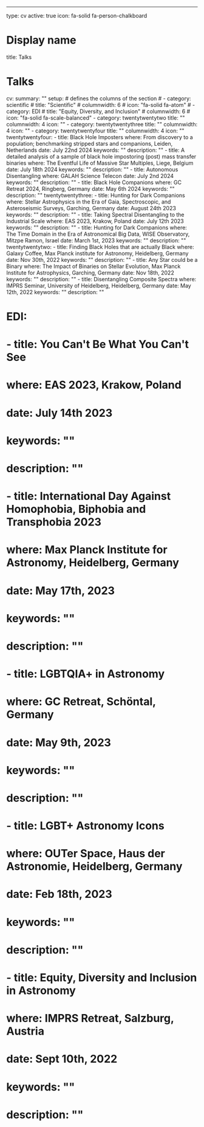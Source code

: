 ---
type: cv
active: true
icon: fa-solid fa-person-chalkboard

# Display name
title: Talks

# Talks
cv:
  summary: ""
  setup:
    # defines the columns of the section
    # - category: scientific
    #   title: "Scientific"
    #   columnwidth: 6
    #   icon: "fa-solid fa-atom"
    # - category: EDI
    #   title: "Equity, Diversity, and Inclusion"
    #   columnwidth: 6
    #   icon: "fa-solid fa-scale-balanced"
    - category: twentytwentytwo
      title: ""
      columnwidth: 4
      icon: ""
    - category: twentytwentythree
      title: ""
      columnwidth: 4
      icon: ""
    - category: twentytwentyfour
      title: ""
      columnwidth: 4
      icon: ""
  twentytwentyfour:
    - title: Black Hole Imposters
      where: From discovery to a population; benchmarking stripped stars and companions, Leiden, Netherlands
      date: July 22nd 2024
      keywords: ""
      description: ""
    - title: A detailed analysis of a sample of black hole impostoring (post) mass transfer binaries
      where: The Eventful Life of Massive Star Multiples, Liege, Belgium
      date: July 18th 2024
      keywords: ""
      description: ""
    - title: Autonomous Disentangling
      where: GALAH Science Telecon
      date: July 2nd 2024
      keywords: ""
      description: ""
    - title: Black Hole Companions
      where: GC Retreat 2024, Ringberg, Germany
      date: May 6th 2024
      keywords: ""
      description: ""
  twentytwentythree:
    - title: Hunting for Dark Companions
      where: Stellar Astrophysics in the Era of Gaia, Spectroscopic, and Asteroseismic Surveys, Garching, Germany
      date: August 24th 2023
      keywords: ""
      description: ""
    - title: Taking Spectral Disentangling to the Industrial Scale
      where: EAS 2023, Krakow, Poland
      date: July 12th 2023
      keywords: ""
      description: ""
    - title: Hunting for Dark Companions
      where: The Time Domain in the Era of Astronomical Big Data, WISE Observatory, Mitzpe Ramon, Israel
      date: March 1st, 2023
      keywords: ""
      description: ""
  twentytwentytwo:
    - title: Finding Black Holes that are actually Black
      where: Galaxy Coffee, Max Planck institute for Astronomy, Heidelberg, Germany
      date: Nov 30th, 2022
      keywords: ""
      description: ""
    - title: Any Star could be a Binary
      where: The Impact of Binaries on Stellar Evolution, Max Planck Institute for Astrophysics, Garching, Germany
      date: Nov 18th, 2022
      keywords: ""
      description: ""
    - title: Disentangling Composite Spectra
      where: IMPRS Seminar, University of Heidelberg, Heidelberg, Germany
      date: May 12th, 2022
      keywords: ""
      description: ""
  # EDI:
  #   - title: You Can't Be What You Can't See
  #     where: EAS 2023, Krakow, Poland
  #     date: July 14th 2023
  #     keywords: ""
  #     description: ""
  #   - title: International Day Against Homophobia, Biphobia and Transphobia 2023
  #     where: Max Planck Institute for Astronomy, Heidelberg, Germany
  #     date: May 17th, 2023
  #     keywords: ""
  #     description: ""
  #   - title: LGBTQIA+ in Astronomy
  #     where: GC Retreat, Schöntal, Germany
  #     date: May 9th, 2023
  #     keywords: ""
  #     description: ""
  #   - title: LGBT+ Astronomy Icons
  #     where: OUTer Space, Haus der Astronomie, Heidelberg, Germany
  #     date: Feb 18th, 2023
  #     keywords: ""
  #     description: ""
  #   - title: Equity, Diversity and Inclusion in Astronomy
  #     where: IMPRS Retreat, Salzburg, Austria
  #     date: Sept 10th, 2022
  #     keywords: ""
  #     description: ""
